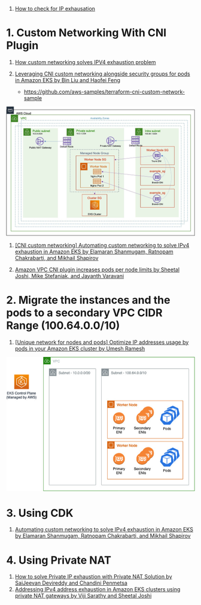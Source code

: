 
1. [How to check for IP exhausation](https://aws.plainenglish.io/configuring-eks-vpc-in-aws-tackling-ip-exhaustion-head-on-6c6204358568)

# 1. Custom Networking With CNI Plugin

1. [How custom networking solves IPV4 exhaustion problem](https://aws.github.io/aws-eks-best-practices/networking/custom-networking/)

1. [Leveraging CNI custom networking alongside security groups for pods in Amazon EKS by Bin Liu and Haofei Feng](https://aws.amazon.com/blogs/containers/leveraging-cni-custom-networking-alongside-security-groups-for-pods-in-amazon-eks/)
    - https://github.com/aws-samples/terraform-cni-custom-network-sample

  <img src="./images/eks-cni-networking-1.png" title="eks-cni-networking-1.png" width="900"/>

1. [[CNI custom networking] Automating custom networking to solve IPv4 exhaustion in Amazon EKS by Elamaran Shanmugam, Ratnopam Chakrabarti, and Mikhail Shapirov](https://aws.amazon.com/blogs/containers/automating-custom-networking-to-solve-ipv4-exhaustion-in-amazon-eks/)

1. [Amazon VPC CNI plugin increases pods per node limits by Sheetal Joshi, Mike Stefaniak, and Jayanth Varavani](https://aws.amazon.com/blogs/containers/amazon-vpc-cni-increases-pods-per-node-limits/)

# 2. Migrate the instances and the pods to a secondary VPC CIDR Range (100.64.0.0/10)

1. [[Unique network for nodes and pods] Optimize IP addresses usage by pods in your Amazon EKS cluster by Umesh Ramesh](https://aws.amazon.com/blogs/containers/optimize-ip-addresses-usage-by-pods-in-your-amazon-eks-cluster/)

<img src="./images/migrate-to-secondary-cidr.png" title="migrate-to-secondary-cidr.png" width="900"/>

# 3. Using CDK

1. [Automating custom networking to solve IPv4 exhaustion in Amazon EKS by Elamaran Shanmugam, Ratnopam Chakrabarti, and Mikhail Shapirov](https://aws.amazon.com/blogs/containers/automating-custom-networking-to-solve-ipv4-exhaustion-in-amazon-eks/)

# 4. Using Private NAT

1. [How to solve Private IP exhaustion with Private NAT Solution by SaiJeevan Devireddy and Chandini Penmetsa](https://aws.amazon.com/blogs/networking-and-content-delivery/how-to-solve-private-ip-exhaustion-with-private-nat-solution/)
1. [Addressing IPv4 address exhaustion in Amazon EKS clusters using private NAT gateways by Viji Sarathy and Sheetal Joshi](https://aws.amazon.com/blogs/containers/addressing-ipv4-address-exhaustion-in-amazon-eks-clusters-using-private-nat-gateways/)